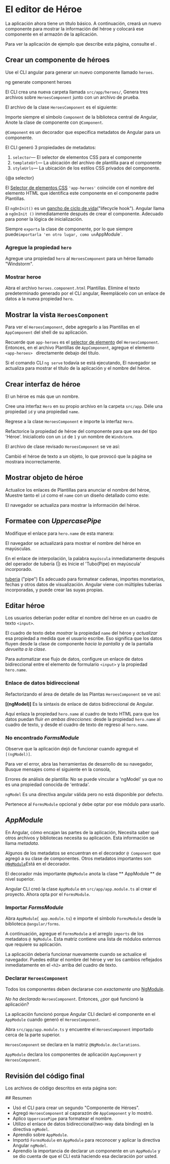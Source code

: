 # El editor de Héroe

La aplicación ahora tiene un título básico.
A continuación, creará un nuevo componente para mostrar la información del héroe y colocará ese componente en el armazón de la aplicación.
<div class="alert is-helpful">

  Para ver la aplicación de ejemplo que describe esta página, consulte el <live-example></live-example>.

</div>

## Crear un componente de héroes

Use el CLI angular para generar un nuevo componente llamado `heroes`.

<code-example language="sh" class="code-shell">
  ng generate component heroes
</code-example>

El CLI crea una nueva carpeta llamada `src/app/heroes/`,
Genera tres archivos sobre `HeroesComponent` junto con un archivo de prueba.

El archivo de la clase `HeroesComponent` es el siguiente:

<code-example path="toh-pt1/src/app/heroes/heroes.component.ts" region="v1" header="app/heroes/heroes.component.ts (initial version)"></code-example>

Importe siempre el símbolo `Component` de la biblioteca central de Angular,
Anote la clase de componente con `@Component`.

`@Component`  es un decorador que especifica metadatos de Angular para un componente.

El CLI generó 3 propiedades de metadatos:

1. `selector`&mdash; El selector de elementos CSS para el componente
1. `templateUrl`&mdash; La ubicación del archivo de plantilla para el componente
1. `styleUrls`&mdash; La ubicación de los estilos CSS privados del componente.

{@a selector}

El [Selector de elementos CSS](https://developer.mozilla.org/en-US/docs/Web/CSS/Type_selectors)
`'app-heroes'` coincide con el nombre del elemento HTML que identifica este componente en el componente padre Plantillas.

El `ngOnInit()` es un [gancho de ciclo de vida](guide/lifecycle-hooks#oninit)("lifecycle hook"). Angular llama a `ngOnInit ()` inmediatamente después de crear el componente.
Adecuado para poner la lógica de inicialización.

Siempre `exporta` la clase de componente, por lo que siempre puede` importarla 'en otro lugar, como un `AppModule`.

### Agregue la propiedad `hero`

Agregue una propiedad `hero` al `HeroesComponent` para un héroe llamado "Windstorm".

<code-example path="toh-pt1/src/app/heroes/heroes.component.ts" region="add-hero" header="heroes.component.ts (hero property)"></code-example>

### Mostrar heroe 

Abra el archivo `heroes.component.html` Plantillas.
Elimine el texto predeterminado generado por el CLI angular,
Reemplácelo con un enlace de datos a la nueva propiedad `hero`.

<code-example path="toh-pt1/src/app/heroes/heroes.component.1.html" header="heroes.component.html" region="show-hero-1"></code-example>

## Mostrar la vista `HeroesComponent` 

Para ver el `HeroesComponent`, debe agregarlo a las Plantillas en el `AppComponent` del shell de su aplicación.

Recuerde que `app-heroes` es el [selector de elemento](#selector) del `HeroesComponent`.
Entonces, en el archivo Plantillas de `AppComponent`, agregue el elemento `<app-heroes> ` directamente debajo del título.

<code-example path="toh-pt1/src/app/app.component.html" header="src/app/app.component.html"></code-example>

Si el comando CLI `ng serve` todavía se está ejecutando,
El navegador se actualiza para mostrar el título de la aplicación y el nombre del héroe.

## Crear interfaz de héroe

El un héroe es más que un nombre.

Cree una interfaz `Hero` en su propio archivo en la carpeta `src/app`.
Déle una propiedad `id` y una propiedad `name`.

<code-example path="toh-pt1/src/app/hero.ts"  header="src/app/hero.ts"></code-example>


Regrese a la clase `HeroesComponent` e importe la interfaz `Hero`.

Refactorice la propiedad de héroe del componente para que sea del tipo 'Héroe'.
Inicialícelo con un `id` de `1` y un nombre de `Windstorm`.

El archivo de clase revisado `HeroesComponent` se ve así:

<code-example path="toh-pt1/src/app/heroes/heroes.component.ts" header="src/app/heroes/heroes.component.ts"></code-example>

Cambió el héroe de texto a un objeto, lo que provocó que la página se mostrara incorrectamente.

## Mostrar objeto de héroe 

Actualice los enlaces de Plantillas para anunciar el nombre del héroe,
Muestre tanto el `id` como el `name` con un diseño detallado como este:

<code-example path="toh-pt1/src/app/heroes/heroes.component.1.html" region="show-hero-2" header="heroes.component.html (HeroesComponent's template)"></code-example>

El navegador se actualiza para mostrar la información del héroe.

## Formatee con _UppercasePipe_ 

Modifique el enlace para `hero.name` de esta manera:
<code-example path="toh-pt1/src/app/heroes/heroes.component.html" header="src/app/heroes/heroes.component.html" region="pipe">
</code-example>

El navegador se actualizará para mostrar el nombre del héroe en mayúsculas.

En el enlace de interpolación, la palabra `mayúscula` inmediatamente después del operador de tubería (|) es
Inicie el 'Tubo(Pipe) en mayúscula' incorporado.

[tuberia](guide/pipes) ("pipe") Es adecuado para formatear cadenas, importes monetarios, fechas y otros datos de visualización.
Angular viene con múltiples tuberías incorporadas, y puede crear las suyas propias.

## Editar héroe

Los usuarios deberían poder editar el nombre del héroe en un cuadro de texto `<input>`.

El cuadro de texto debe _mostrar_ la propiedad `name` del héroe
y _actualizar_ esa propiedad a medida que el usuario escribe.
Eso significa que los datos fluyen desde la clase de componente _hacia la pantalla_ y
de la pantalla _devuelta a la clase_.

Para automatizar ese flujo de datos, configure un enlace de datos bidireccional entre el elemento de formulario `<input>` y la propiedad `hero.name`.

### Enlace de datos bidireccional

Refactorizando el área de detalle de las Plantas `HeroesComponent` se ve así:

<code-example path="toh-pt1/src/app/heroes/heroes.component.1.html" region="name-input" header="src/app/heroes/heroes.component.html (HeroesComponent's template)"></code-example>

**[(ngModel)]** Es la sintaxis de enlace de datos bidireccional de Angular.

Aquí enlaza la propiedad `hero.name` al cuadro de texto HTML para que los datos puedan fluir _en ambas direcciones:_ desde la propiedad `hero.name` al cuadro de texto, y desde el cuadro de texto de regreso al `hero.name`.

### No encontrado _FormsModule_ 

Observe que la aplicación dejó de funcionar cuando agregué el `[(ngModel)]`.

Para ver el error, abra las herramientas de desarrollo de su navegador,
Busque mensajes como el siguiente en la consola,

<code-example language="sh" class="code-shell">
Errores de análisis de plantilla:
No se puede vincular a 'ngModel' ya que no es una propiedad conocida de 'entrada'.
</code-example>

`ngModel` Es una directiva angular válida pero no está disponible por defecto.

Pertenece al `FormsModule` opcional y debe optar por ese módulo para usarlo.

## _AppModule_

En Angular, cómo encajan las partes de la aplicación,
Necesita saber qué otros archivos y bibliotecas necesita su aplicación.
Esta información se llama _metadata_.

Algunos de los metadatos se encuentran en el decorador `@ Component` que agregó a su clase de componentes.
Otros metadatos importantes son [`@NgModule`](guide/ngmodules)Está en el decorador.

El decorador más importante `@NgModule` anota la clase ** AppModule ** de nivel superior.

Angular CLI creó la clase `AppModule` en `src/app/app.module.ts` al crear el proyecto.
Ahora opta por el `FormsModule`.

### Importar _FormsModule_

Abra `AppModule`(` app.module.ts`) e importe el símbolo `FormsModule` desde la biblioteca `@angular/forms`.

<code-example path="toh-pt1/src/app/app.module.ts" header="app.module.ts (@NgModule imports)"
 region="formsmodule-js-import">
</code-example>

A continuación, agregue el `FormsModule` a el arreglo `imports` de los metadatos `@ NgModule`.
Esta matriz contiene una lista de módulos externos que requiere su aplicación.

<code-example path="toh-pt1/src/app/app.module.ts" header="app.module.ts ( @NgModule imports)"
region="ng-imports">
</code-example>

La aplicación debería funcionar nuevamente cuando se actualice el navegador. Puedes editar el nombre del héroe y ver los cambios reflejados inmediatamente en el `<h2>` arriba del cuadro de texto.

### Declarar `HeroesComponent` 

Todos los componentes deben declararse con _exactamente uno_ [NgModule](guide/ngmodules).

_No ha declarado_ `HeroesComponent`.
Entonces, ¿por qué funcionó la aplicación?

La aplicación funcionó porque Angular CLI declaró el componente en el `AppModule` cuando generó el `HeroesComponent`.

Abra `src/app/app.module.ts` y encuentre el `HeroesComponent` importado cerca de la parte superior.

<code-example path="toh-pt1/src/app/app.module.ts" header="src/app/app.module.ts" region="heroes-import" >
</code-example>

`HeroesComponent` se declara en la matriz `@NgModule.declarations`.
<code-example path="toh-pt1/src/app/app.module.ts" header="src/app/app.module.ts" region="declarations">
</code-example>

`AppModule` declara los componentes de aplicación `AppComponent` y `HeroesComponent`.


## Revisión del código final

Los archivos de código descritos en esta página son:

<code-tabs>

  <code-pane header="src/app/heroes/heroes.component.ts" path="toh-pt1/src/app/heroes/heroes.component.ts">
  </code-pane>

  <code-pane header="src/app/heroes/heroes.component.html" path="toh-pt1/src/app/heroes/heroes.component.html">
  </code-pane>

  <code-pane header="src/app/app.module.ts" 
  path="toh-pt1/src/app/app.module.ts">
  </code-pane>

  <code-pane header="src/app/app.component.ts" path="toh-pt1/src/app/app.component.ts">
  </code-pane>

  <code-pane header="src/app/app.component.html" path="toh-pt1/src/app/app.component.html">
  </code-pane>

  <code-pane header="src/app/hero.ts" 
  path="toh-pt1/src/app/hero.ts">
  </code-pane>

</code-tabs>
## Resumen 

* Usó el CLI para crear un segundo "Componente de Héroes".
* Agregó `HeroesComponent` al caparazón de `AppComponent` y lo mostró.
* Aplico `UppercasePipe` para formatear el nombre.
* Utilizo el enlace de datos bidireccional(two-way data binding) en la directiva `ngModel`.
* Aprendío sobre `AppModule`.
* Importó `FormsModule` en `AppModule` para reconocer y aplicar la directiva Angular `ngModel`.
* Aprendío la importancia de declarar un componente en un `AppModule` y se dio cuenta de que el CLI está haciendo esa declaración por usted.